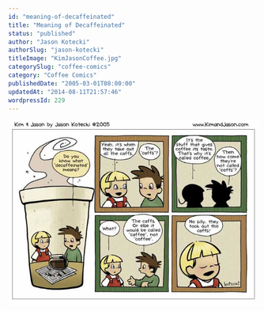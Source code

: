 ```yaml
---
id: "meaning-of-decaffeinated"
title: "Meaning of Decaffeinated"
status: "published"
author: "Jason Kotecki"
authorSlug: "jason-kotecki"
titleImage: "KimJasonCoffee.jpg"
categorySlug: "coffee-comics"
category: "Coffee Comics"
publishedDate: "2005-03-01T08:00:00"
updatedAt: "2014-08-11T21:57:46"
wordpressId: 229
---
```


![Meaning of Decaffeinated](KimJasonCoffee.jpg)
